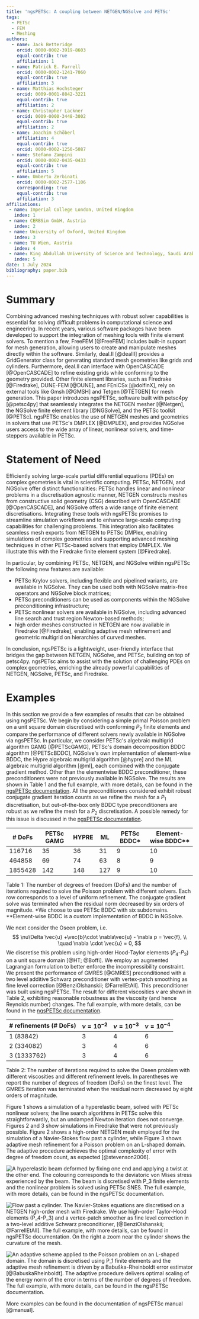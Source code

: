 ```yaml
---
title: 'ngsPETSc: A coupling between NETGEN/NGSolve and PETSc'
tags:
  - PETSc
  - FEM
  - Meshing
authors:
  - name: Jack Betteridge
    orcid: 0000-0002-3919-8603
    equal-contrib: true
    affiliation: 1
  - name: Patrick E. Farrell
    orcid: 0000-0002-1241-7060
    equal-contrib: true
    affiliation: 3
  - name: Matthias Hochsteger
    orcid: 0009-0001-8842-3221
    equal-contrib: true
    affiliation: 2
  - name: Christopher Lackner
    orcid: 0009-0000-3448-3002
    equal-contrib: true
    affiliation: 2
  - name: Joachim Schöberl
    affiliation: 4
    equal-contrib: true 
    orcid: 0000-0002-1250-5087
  - name: Stefano Zampini
    orcid: 0000-0002-0435-0433
    equal-contrib: true 
    affiliation: 5
  - name: Umberto Zerbinati
    orcid: 0000-0002-2577-1106
    corresponding: true
    equal-contrib: true 
    affiliation: 3
affiliations:
 - name: Imperial College London, United Kingdom
   index: 1
 - name: CERBSim GmbH, Austria
   index: 2
 - name: University of Oxford, United Kingdom
   index: 3
 - name: TU Wien, Austria
   index: 4
 - name: King Abdullah University of Science and Technology, Saudi Arabia
   index: 5
date: 1 July 2024
bibliography: paper.bib
---
```


# Summary

Combining advanced meshing techniques with robust solver capabilities is essential for solving difficult problems in computational science and engineering. In recent years, various software packages have been developed to support the integration of meshing tools with finite element solvers. To mention a few, FreeFEM [@FreeFEM] includes built-in support for mesh generation, allowing users to create and manipulate meshes directly within the software. Similarly, deal.II [@dealII] provides a GridGenerator class for generating standard mesh geometries like grids and cylinders. Furthermore, deal.II can interface with OpenCASCADE [@OpenCASCADE] to refine existing grids while conforming to the geometry provided. Other finite element libraries, such as Firedrake [@Firedrake], DUNE-FEM [@DUNE], and FEniCSx [@dolfinX], rely on external tools like Gmsh [@GMSH] and Tetgen [@TETGEN] for mesh generation. This paper introduces ngsPETSc, software built with petsc4py [@petsc4py] that seamlessly integrates the NETGEN mesher [@Netgen], the NGSolve finite element library [@NGSolve], and the PETSc toolkit [@PETSc]. ngsPETSc enables the use of NETGEN meshes and geometries in solvers that use PETSc's DMPLEX [@DMPLEX], and provides NGSolve users access to the wide array of linear, nonlinear solvers, and time-steppers available in PETSc.

# Statement of Need

Efficiently solving large-scale partial differential equations (PDEs) on complex geometries is vital in scientific computing. PETSc, NETGEN, and NGSolve offer distinct functionalities: PETSc handles linear and nonlinear problems in a discretisation agnostic manner, NETGEN constructs meshes from constructive solid geometry (CSG) described with OpenCASCADE [@OpenCASCADE], and NGSolve offers a wide range of finite element discretisations. Integrating these tools with ngsPETSc promises to streamline simulation workflows and to enhance large-scale computing capabilities for challenging problems. This integration also facilitates seamless mesh exports from NETGEN to PETSc DMPlex, enabling simulations of complex geometries and supporting advanced meshing techniques in other PETSc-based solvers that employ DMPLEX. We illustrate this with the Firedrake finite element system [@Firedrake].

In particular, by combining PETSc, NETGEN, and NGSolve within ngsPETSc the following new features are available:

- PETSc Krylov solvers, including flexible and pipelined variants, are available in NGSolve. They can be used both with NGSolve matrix-free operators and NGSolve block matrices;
- PETSc preconditioners can be used as components within the NGSolve preconditioning infrastructure;
- PETSc nonlinear solvers are available in NGSolve, including advanced line search and trust region Newton-based methods;
- high order meshes constructed in NETGEN are now available in Firedrake [@Firedrake], enabling adaptive mesh refinement and geometric multigrid on hierarchies of curved meshes.

In conclusion, ngsPETSc is a lightweight, user-friendly interface that bridges the gap between NETGEN, NGSolve, and PETSc, building on top of petsc4py.
ngsPETsc aims to assist with the solution of challenging PDEs on complex geometries, enriching the already powerful capabilities of NETGEN, NGSolve, PETSc, and Firedrake.

# Examples

In this section we provide a few examples of results that can be obtained using ngsPETSc.
We begin by considering a simple primal Poisson problem on a unit square domain discretised with conforming $P_2$ finite elements and compare the performance of different solvers newly available in NGSolve via ngsPETSc. In particular, we consider PETSc's algebraic multigrid algorithm GAMG [@PETScGAMG], PETSc's domain decomposition BDDC algorithm [@PETScBDDC], NGSolve's own implementation of element-wise BDDC, the Hypre algebraic multigrid algorithm [@hypre] and the ML algebraic multigrid algorithm [@ml], each combined with the conjugate gradient method. 
Other than the elementwise BDDC preconditioner, these preconditioners were not previously available in NGSolve. The results are shown in Table 1 and the full example, with more details, can be found in the [ngsPETSc documentation](https://ngspetsc.readthedocs.io/en/latest/PETScKSP/poisson.py.html).
All the preconditioners considered exhibit robust conjugate gradient iteration counts as we refine the mesh for a $P_1$ discretisation, but out-of-the-box only BDDC type preconditioners are robust as we refine the mesh for a $P_2$ discretisation. A possible remedy for this issue is discussed in the [ngsPETSc documentation](https://ngspetsc.readthedocs.io/en/latest/PETScPC/poisson.py.html).

\# DoFs  | PETSc GAMG   | HYPRE | ML  | PETSc BDDC* | Element-wise BDDC** |
---------|--------------|-------|-----|------------|--------------------|
116716   |35            | 36    | 31  |9           |10                  |
464858   |69            | 74    | 63  |8           |9                   |
1855428  |142           | 148   | 127 |9           |10                  |

Table 1: The number of degrees of freedom (DoFs) and the number of iterations required to solve the Poisson problem with different solvers. Each row corresponds to a level of uniform refinement.  The conjugate gradient solve was terminated when the residual norm decreased by six orders of magnitude. *We choose to use PETSc BDDC with six subdomains. **Element-wise BDDC is a custom implementation of BDDC in NGSolve.

We next consider the Oseen problem, i.e.
$$
\nu\Delta \vec{u} +\vec{b}\cdot \nabla\vec{u} - \nabla p = \vec{f},
\\ \quad \nabla \cdot \vec{u} = 0,
$$
We discretise this problem using high-order Hood-Taylor elements ($P_4$-$P_3$) on a unit square domain [@HT; @Boffi]. We employ an augmented Lagrangian formulation to better enforce the incompressibility constraint. We present the performance of GMRES [@GMRES] preconditioned with a two level additive Schwarz preconditioner with vertex-patch smoothing as fine level correction [@BenziOlshanskii; @FarrellEtAll]. This preconditioner was built using ngsPETSc. The result for different viscosities $\nu$ are shown in Table 2, exhibiting reasonable robustness as the viscosity (and hence Reynolds number) changes. The full example, with more details, can be found in the [ngsPETSc documentation](https://ngspetsc.readthedocs.io/en/latest/PETScPC/oseen.py.html).

\# refinements (\# DoFs) | $\nu=10^{-2}$|$\nu=10^{-3}$|$\nu=10^{-4}$|
----------------------|--------------|-------------|-------------|
1 (83842)             |3             |4            |6            |
2 (334082)            |3             |4            |6            |
3 (1333762)           |3             |4            |6            |

Table 2: The number of iterations required to solve the Oseen problem with different viscosities and different refinement levels. In parentheses we report the number of degrees of freedom (DoFs) on the finest level. The GMRES iteration was terminated when the residual norm decreased by eight orders of magnitude. 

Figure 1 shows a simulation of a hyperelastic beam, solved with PETSc nonlinear solvers; the line search algorithms in PETSc solve this straightforwardly, but an undamped Newton iteration does not converge.
Figures 2 and 3 show simulations in Firedrake that were not previously possible. Figure 2 shows a high-order NETGEN mesh employed for the simulation of a Navier-Stokes flow past a cylinder, while Figure 3 shows adaptive mesh refinement for a Poisson problem on an L-shaped domain. The adaptive procedure achieves the optimal complexity of error with degree of freedom count, as expected [@stevenson2006].


![A hyperelastic beam deformed by fixing one end and applying a twist at the other end. The colouring corresponds to the deviatoric von Mises stress experienced by the beam. The beam is discretised with $P_3$ finite elements and the nonlinear problem is solved using PETSc SNES. The full example, with more details, can be found in the [ngsPETSc documentation](https://ngspetsc.readthedocs.io/en/latest/PETScSNES/hyperelasticity.py.html).](figures/hyperelastic.png)


![Flow past a cylinder. The Navier-Stokes equations are discretised on a NETGEN high-order mesh with Firedrake. We use high-order Taylor-Hood elements ($P_4$-$P_3$) and a vertex-patch smoother as fine level correction in a two-level additive Schwarz preconditioner, [@BenziOlshanskii; @FarrellEtAll]. The full example, with more details, can be found in [ngsPETSc documentation](https://github.com/NGSolve/ngsPETSc). On the right a zoom near the cylinder shows the curvature of the mesh.](figures/flow_past_a_cylinder.png)


![An adaptive scheme applied to the Poisson problem on an L-shaped domain. The domain is discretised using $P_1$ finite elements and the adaptive mesh refinement is driven by a Babuška-Rheinboldt error estimator [@BabuskaRheinboldt]. The adaptive procedure delivers optimal scaling of the energy norm of the error in terms of the number of degrees of freedom. The full example, with more details, can be found in the [ngsPETSc documentation](https://ngspetsc.readthedocs.io/en/latest/utils/firedrake/lomesh.py.html).](figures/adaptivity.png)


More examples can be found in the documentation of ngsPETSc manual [@manual].
